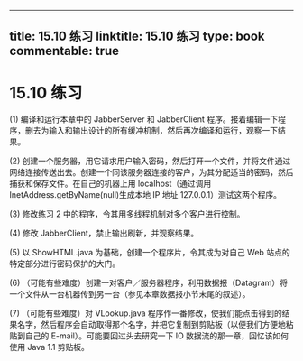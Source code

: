 
---
title: 15.10 练习
linktitle: 15.10 练习
type: book
commentable: true
---

# 15.10 练习

(1) 编译和运行本章中的 JabberServer 和 JabberClient 程序。接着编辑一下程序，删去为输入和输出设计的所有缓冲机制，然后再次编译和运行，观察一下结果。

(2) 创建一个服务器，用它请求用户输入密码，然后打开一个文件，并将文件通过网络连接传送出去。创建一个同该服务器连接的客户，为其分配适当的密码，然后捕获和保存文件。在自己的机器上用 localhost（通过调用 InetAddress.getByName(null)生成本地 IP 地址 127.0.0.1）测试这两个程序。

(3) 修改练习 2 中的程序，令其用多线程机制对多个客户进行控制。

(4) 修改 JabberClient，禁止输出刷新，并观察结果。

(5) 以 ShowHTML.java 为基础，创建一个程序片，令其成为对自己 Web 站点的特定部分进行密码保护的大门。

(6) （可能有些难度）创建一对客户／服务器程序，利用数据报（Datagram）将一个文件从一台机器传到另一台（参见本章数据报小节末尾的叙述）。

(7) （可能有些难度）对 VLookup.java 程序作一番修改，使我们能点击得到的结果名字，然后程序会自动取得那个名字，并把它复制到剪贴板（以便我们方便地粘贴到自己的 E-mail）。可能要回过头去研究一下 IO 数据流的那一章，回忆该如何使用 Java 1.1 剪贴板。

    